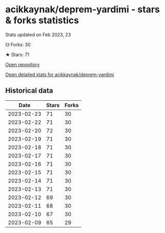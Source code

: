 # acikkaynak/deprem-yardimi - stars & forks statistics

Stats updated on Feb 2023, 23

☋ Forks: 30

★ Stars: 71

[Open repository](https://github.com/acikkaynak/deprem-yardimi)

[Open detailed stats for acikkaynak/deprem-yardimi](https://reviewgithub.com/rep/acikkaynak/deprem-yardimi)

## Historical data
| Date | Stars | Forks |
|------|-------|-------|
| 2023-02-23 | 71 | 30 | 
| 2023-02-22 | 71 | 30 | 
| 2023-02-20 | 72 | 30 | 
| 2023-02-19 | 71 | 30 | 
| 2023-02-18 | 71 | 30 | 
| 2023-02-17 | 71 | 30 | 
| 2023-02-16 | 71 | 30 | 
| 2023-02-15 | 71 | 30 | 
| 2023-02-14 | 71 | 30 | 
| 2023-02-13 | 71 | 30 | 
| 2023-02-12 | 69 | 30 | 
| 2023-02-11 | 68 | 30 | 
| 2023-02-10 | 67 | 30 | 
| 2023-02-09 | 65 | 29 | 

